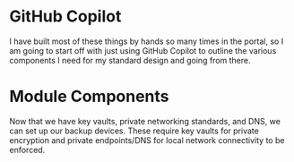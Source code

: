 # GitHub Copilot
I have built most of these things by hands so many times in the portal, so I am going to start off with just using GitHub Copilot to outline the various components I need for my standard design and going from there. 

# Module Components
Now that we have key vaults, private networking standards, and DNS, we can set up our backup devices. These require key vaults for private encryption and private endpoints/DNS for local network connectivity to be enforced. 

